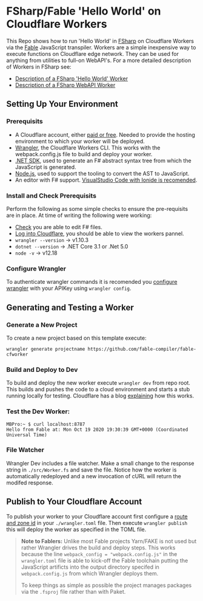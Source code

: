# FSharp/Fable 'Hello World' on Cloudflare Workers

This Repo shows how to run 'Hello World' in [FSharp](https://docs.microsoft.com/en-us/dotnet/fsharp/get-started/install-fsharp) on Cloudflare Workers via the [Fable](https://fable.io) JavaScript transpiler. Workers are a simple inexpensive way to execute functions on Cloudflare edge network. They can be used for anything from utilities to full-on WebAPI's. For a more detailed description of Workers in FSharp see:
* [Description of a FSharp 'Hello World' Worker](https://github.com/jbeeko/cfworker-hello-world)
* [Description of a FSharp WebAPI Worker](https://github.com/jbeeko/cfworker-web-api)

## Setting Up Your Environment

### Prerequisits
* A Cloudflare account, either [paid or free](https://dash.cloudflare.com/sign-up/workers). Needed to provide the hosting environment to which your worker will be deployed.
* [Wrangler](https://github.com/cloudflare/wrangler), the Cloudflare Workers CLI. This works with the webpack.config.js file to build and deploy your worker.
* [.NET SDK](https://dotnet.microsoft.com), used to generate an F# abstract syntax tree from which the JavaScript is generated.
* [Node.js](https://nodejs.org/en/), used to support the tooling to convert the AST to JavaScript.
* An editor with F# support. [VisualStudio Code with Ionide is recomended](https://docs.microsoft.com/en-us/dotnet/fsharp/get-started/install-fsharp#install-f-with-visual-studio-code).

### Install and Check Prerequisits
Perform the following as some simple checks to ensure the pre-requisits are in place. At time of writing the following were working:
* [Check](https://docs.microsoft.com/en-us/dotnet/fsharp/get-started/get-started-vscode) you are able to edit F# files.
* [Log into Cloudflare](https://dash.cloudflare.com/login), you should be able to view the workers pannel.
* `wrangler --version` -> v1.10.3
* `dotnet --version` -> .NET Core 3.1 or .Net 5.0
* `node -v` -> v12.18

### Configure Wrangler
To authenticate wrangler commands it is recomended you [configure wrangler](https://dash.cloudflare.com/sign-up/workers) with your APIKey using `wrangler config`.

## Generating and Testing a Worker

### Generate a New Project
To create a new project based on this template execute:
```
wrangler generate projectname https://github.com/fable-compiler/fable-cfworker
```

### Build and Deploy to Dev
To build and deploy the new worker execute `wrangler dev` from repo root. This builds and pushes the code to a cloud environment and starts a stub running locally for testing. Cloudflare has a blog [explaining](https://blog.cloudflare.com/announcing-wrangler-dev-the-edge-on-localhost/) how this works.

### Test the Dev Worker:
```
MBPro:~ $ curl localhost:8787
Hello from Fable at: Mon Oct 19 2020 19:30:39 GMT+0000 (Coordinated Universal Time)
```

### File Watcher
Wrangler Dev includes a file watcher. Make a small change to the response string in  `./src/Worker.fs` and save the file. Notice how the worker is automatically redeployed and a new invocation of cURL will return the modifed response.

## Publish to Your Cloudflare Account
To publish your worker to your Cloudflare account first configure a [route and zone id](https://developers.cloudflare.com/workers/cli-wrangler/configuration) in your `./wrangler.toml` file. Then execute `wrangler publish` this will deploy the worker as specified in the TOML file.

> **Note to Fablers:** Unlike most Fable projects Yarn/FAKE is not used but rather Wrangler drives the build and deploy steps. This works because the line `webpack_config = "webpack.config.js"` in the `wrangler.toml` file is able to kick-off the Fable toolchain putting the JavaScript artificts into the output directory specifed in `webpack.config.js` from which Wrangler deploys them.
>
> To keep things as simple as possible the project manages packages via the `.fsproj` file rather than with Paket.

